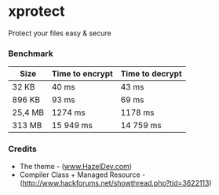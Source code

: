 # xprotect
Protect your files easy &amp; secure

### Benchmark
| Size        | Time to encrypt           | Time to decrypt  |
| ------------- |-------------|-----|
| 32 KB      | 40 ms | 43 ms |
|896 KB | 93 ms| 69 ms |
|25,4 MB| 1274 ms| 1178 ms|
|313 MB | 15 949 ms| 14 759 ms|

### Credits

- The theme - (www.HazelDev.com)
- Compiler Class + Managed Resource - (http://www.hackforums.net/showthread.php?tid=3622113)
